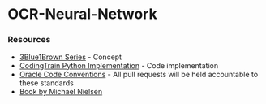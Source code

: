 # OCR-Neural-Network

### Resources
* [3Blue1Brown Series](https://www.youtube.com/playlist?list=PLZHQObOWTQDNU6R1_67000Dx_ZCJB-3pi) - Concept
* [CodingTrain Python Implementation](https://www.youtube.com/playlist?list=PLRqwX-V7Uu6Y7MdSCaIfsxc561QI0U0Tb) - Code implementation
* [Oracle Code Conventions](https://www.google.com/url?q=https://www.oracle.com/technetwork/java/codeconventions-150003.pdf&sa=D&source=hangouts&ust=1585250469917000&usg=AFQjCNErnuNMYogiK_-8zEUirp-hy5LHIA) - All pull requests will be held accountable to these standards
* [Book by Michael Nielsen](http://neuralnetworksanddeeplearning.com/)
